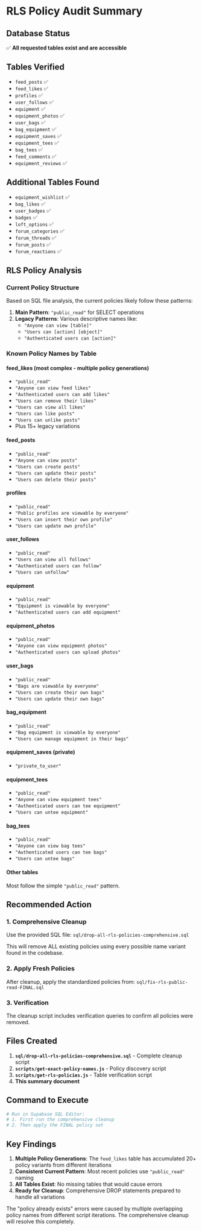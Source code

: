 # RLS Policy Audit Summary

## Database Status
✅ **All requested tables exist and are accessible**

## Tables Verified
- `feed_posts` ✅
- `feed_likes` ✅  
- `profiles` ✅
- `user_follows` ✅
- `equipment` ✅
- `equipment_photos` ✅
- `user_bags` ✅
- `bag_equipment` ✅
- `equipment_saves` ✅
- `equipment_tees` ✅
- `bag_tees` ✅
- `feed_comments` ✅
- `equipment_reviews` ✅

## Additional Tables Found
- `equipment_wishlist` ✅
- `bag_likes` ✅  
- `user_badges` ✅
- `badges` ✅
- `loft_options` ✅
- `forum_categories` ✅
- `forum_threads` ✅
- `forum_posts` ✅
- `forum_reactions` ✅

## RLS Policy Analysis

### Current Policy Structure
Based on SQL file analysis, the current policies likely follow these patterns:

1. **Main Pattern**: `"public_read"` for SELECT operations
2. **Legacy Patterns**: Various descriptive names like:
   - `"Anyone can view [table]"`
   - `"Users can [action] [object]"`
   - `"Authenticated users can [action]"`

### Known Policy Names by Table

#### feed_likes (most complex - multiple policy generations)
- `"public_read"`
- `"Anyone can view feed likes"`
- `"Authenticated users can add likes"`
- `"Users can remove their likes"`
- `"Users can view all likes"`
- `"Users can like posts"`
- `"Users can unlike posts"`
- Plus 15+ legacy variations

#### feed_posts
- `"public_read"`
- `"Anyone can view posts"`
- `"Users can create posts"`
- `"Users can update their posts"`
- `"Users can delete their posts"`

#### profiles
- `"public_read"`
- `"Public profiles are viewable by everyone"`
- `"Users can insert their own profile"`
- `"Users can update own profile"`

#### user_follows
- `"public_read"`
- `"Users can view all follows"`
- `"Authenticated users can follow"`
- `"Users can unfollow"`

#### equipment
- `"public_read"`
- `"Equipment is viewable by everyone"`
- `"Authenticated users can add equipment"`

#### equipment_photos
- `"public_read"`
- `"Anyone can view equipment photos"`
- `"Authenticated users can upload photos"`

#### user_bags
- `"public_read"`
- `"Bags are viewable by everyone"`
- `"Users can create their own bags"`
- `"Users can update their own bags"`

#### bag_equipment
- `"public_read"`
- `"Bag equipment is viewable by everyone"`
- `"Users can manage equipment in their bags"`

#### equipment_saves (private)
- `"private_to_user"`

#### equipment_tees
- `"public_read"`
- `"Anyone can view equipment tees"`
- `"Authenticated users can tee equipment"`
- `"Users can untee equipment"`

#### bag_tees
- `"public_read"`
- `"Anyone can view bag tees"`
- `"Authenticated users can tee bags"`
- `"Users can untee bags"`

#### Other tables
Most follow the simple `"public_read"` pattern.

## Recommended Action

### 1. Comprehensive Cleanup
Use the provided SQL file: `sql/drop-all-rls-policies-comprehensive.sql`

This will remove ALL existing policies using every possible name variant found in the codebase.

### 2. Apply Fresh Policies
After cleanup, apply the standardized policies from: `sql/fix-rls-public-read-FINAL.sql`

### 3. Verification
The cleanup script includes verification queries to confirm all policies were removed.

## Files Created

1. **`sql/drop-all-rls-policies-comprehensive.sql`** - Complete cleanup script
2. **`scripts/get-exact-policy-names.js`** - Policy discovery script  
3. **`scripts/get-rls-policies.js`** - Table verification script
4. **This summary document**

## Command to Execute

```bash
# Run in Supabase SQL Editor:
# 1. First run the comprehensive cleanup
# 2. Then apply the FINAL policy set
```

## Key Findings

1. **Multiple Policy Generations**: The `feed_likes` table has accumulated 20+ policy variants from different iterations
2. **Consistent Current Pattern**: Most recent policies use `"public_read"` naming
3. **All Tables Exist**: No missing tables that would cause errors
4. **Ready for Cleanup**: Comprehensive DROP statements prepared to handle all variations

The "policy already exists" errors were caused by multiple overlapping policy names from different script iterations. The comprehensive cleanup will resolve this completely.